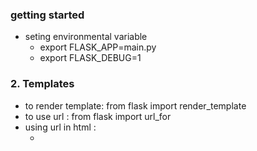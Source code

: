 ### getting started

* seting environmental variable
    * export FLASK_APP=main.py 
    * export FLASK_DEBUG=1


### 2. Templates
 * to render template: from flask import render_template
 * to use url : from flask import url_for
 * using url in html :
    *   <link rel="stylesheet" type="text/css" href="{{ url_for('static', filename='main.css') }}" />
